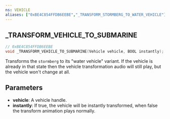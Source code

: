 ```yaml
---
ns: VEHICLE
aliases: ["0xBE4C854FFDB6EEBE","_TRANSFORM_STORMBERG_TO_WATER_VEHICLE"]
---
```

## _TRANSFORM_VEHICLE_TO_SUBMARINE

```c
// 0xBE4C854FFDB6EEBE
void _TRANSFORM_VEHICLE_TO_SUBMARINE(Vehicle vehicle, BOOL instantly);
```

Transforms the `stormberg` to its "water vehicle" variant. If the vehicle is already in that state then the vehicle transformation audio will still play, but the vehicle won't change at all.

## Parameters
* **vehicle**: A vehicle handle.
* **instantly**: If true, the vehicle will be instantly transformed, when false the transform animation plays normally.
